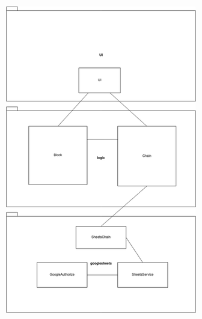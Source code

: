 ![GitHub Logo](https://github.com/joonakauranen/ot-harjoitustyo/blob/master/dokumentaatio/pictures/classdiag.png)

